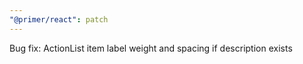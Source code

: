 ```yaml
---
"@primer/react": patch
---
```


Bug fix: ActionList item label weight and spacing if description exists

<!-- Changed components: ActionList -->